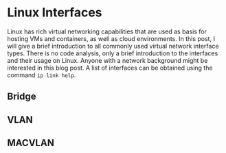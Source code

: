 
# Linux Interfaces

Linux has rich virtual networking capabilities that are used as basis for hosting VMs and containers, as well as cloud environments. In this post, I will give a brief introduction to all commonly used virtual network interface types. There is no code analysis, only a brief introduction to the interfaces and their usage on Linux. Anyone with a network background might be interested in this blog post. A list of interfaces can be obtained using the command `ip link help`.

## Bridge

## VLAN

## MACVLAN